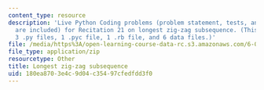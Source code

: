 ```yaml
---
content_type: resource
description: 'Live Python Coding problems (problem statement, tests, and solutions
  are included) for Recitation 21 on longest zig-zag subsequence. (This zip file includes:
  3 .py files, 1 .pyc file, 1 .rb file, and 6 data files.)'
file: /media/https%3A/open-learning-course-data-rc.s3.amazonaws.com/6-006-introduction-to-algorithms-spring-2008/180ea8703e4c9d04c35497cfedfdd3f0_r21_sequence.zip
file_type: application/zip
resourcetype: Other
title: Longest zig-zag subsequence
uid: 180ea870-3e4c-9d04-c354-97cfedfdd3f0
---
```

